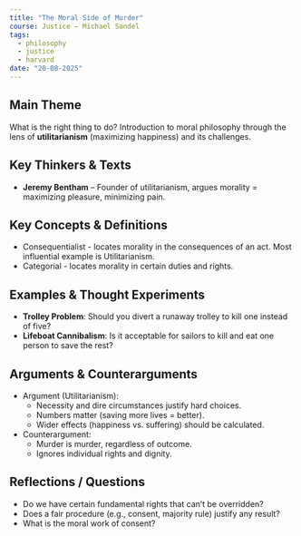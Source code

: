 ```yaml
---
title: "The Moral Side of Murder"
course: Justice – Michael Sandel
tags:
  - philosophy
  - justice
  - harvard
date: "20-08-2025"
---
```


## Main Theme
What is the right thing to do? Introduction to moral philosophy through the lens of **utilitarianism** (maximizing happiness) and its challenges.

## Key Thinkers & Texts
- **Jeremy Bentham** – Founder of utilitarianism, argues morality = maximizing pleasure, minimizing pain.

## Key Concepts & Definitions
- Consequentialist - locates morality in the consequences of an act. Most influential example is Utilitarianism.
- Categorial - locates morality in certain duties and rights.

## Examples & Thought Experiments
- **Trolley Problem**: Should you divert a runaway trolley to kill one instead of five?
- **Lifeboat Cannibalism**: Is it acceptable for sailors to kill and eat one person to save the rest?

## Arguments & Counterarguments
- Argument (Utilitarianism):
	- Necessity and dire circumstances justify hard choices.
	- Numbers matter (saving more lives = better).
	- Wider effects (happiness vs. suffering) should be calculated.
- Counterargument:
	- Murder is murder, regardless of outcome.
	- Ignores individual rights and dignity.

## Reflections / Questions

- Do we have certain fundamental rights that can’t be overridden?
- Does a fair procedure (e.g., consent, majority rule) justify any result?
- What is the moral work of consent?
